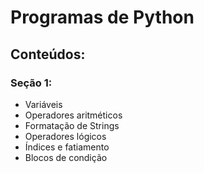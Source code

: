 # Programas de Python

## Conteúdos:
### Seção 1:
- Variáveis
- Operadores aritméticos
- Formatação de Strings
- Operadores lógicos
- Índices e fatiamento
- Blocos de condição